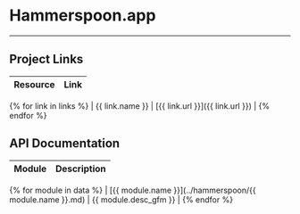 # Hammerspoon.app
---

## Project Links
| Resource        | Link                             |
| --------------- | -------------------------------- |
{% for link in links %}
| {{ link.name }} | [{{ link.url }}]({{ link.url }}) |
{% endfor %}

## API Documentation
| Module                                                             | Description           |
| ------------------------------------------------------------------ | --------------------- |
{% for module in data %}
| [{{ module.name }}](../hammerspoon/{{ module.name }}.md)             | {{ module.desc_gfm }} |
{% endfor %}